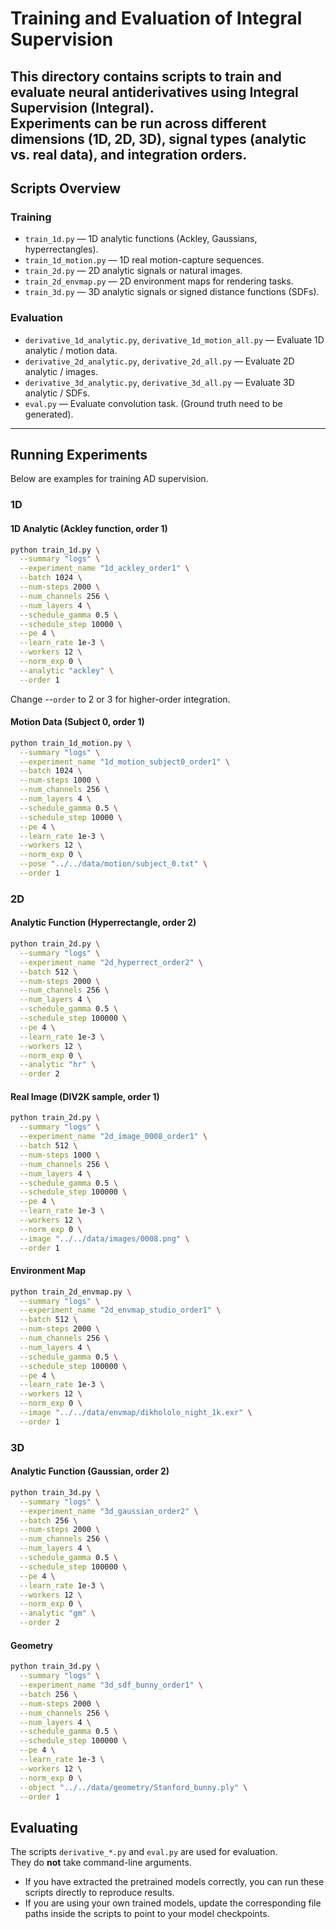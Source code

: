 # Training and Evaluation of Integral Supervision

This directory contains scripts to **train and evaluate neural antiderivatives using Integral Supervision (Integral)**.  
Experiments can be run across different dimensions (1D, 2D, 3D), signal types (analytic vs. real data), and integration orders.
---

## Scripts Overview

### Training
- `train_1d.py` — 1D analytic functions (Ackley, Gaussians, hyperrectangles).  
- `train_1d_motion.py` — 1D real motion-capture sequences.  
- `train_2d.py` — 2D analytic signals or natural images.  
- `train_2d_envmap.py` — 2D environment maps for rendering tasks.  
- `train_3d.py` — 3D analytic signals or signed distance functions (SDFs).  

### Evaluation
- `derivative_1d_analytic.py`, `derivative_1d_motion_all.py` — Evaluate 1D analytic / motion data.  
- `derivative_2d_analytic.py`, `derivative_2d_all.py` — Evaluate 2D analytic / images.  
- `derivative_3d_analytic.py`, `derivative_3d_all.py` — Evaluate 3D analytic / SDFs.  
- `eval.py` — Evaluate convolution task. (Ground truth need to be generated).  

---

## Running Experiments

Below are examples for training AD supervision.  

### 1D
#### 1D Analytic (Ackley function, order 1)
```bash
python train_1d.py \
  --summary "logs" \
  --experiment_name "1d_ackley_order1" \
  --batch 1024 \
  --num-steps 2000 \
  --num_channels 256 \
  --num_layers 4 \
  --schedule_gamma 0.5 \
  --schedule_step 10000 \
  --pe 4 \
  --learn_rate 1e-3 \
  --workers 12 \
  --norm_exp 0 \
  --analytic "ackley" \
  --order 1
```

Change --`order` to 2 or 3 for higher-order integration.

#### Motion Data (Subject 0, order 1)

```bash
python train_1d_motion.py \
  --summary "logs" \
  --experiment_name "1d_motion_subject0_order1" \
  --batch 1024 \
  --num-steps 1000 \
  --num_channels 256 \
  --num_layers 4 \
  --schedule_gamma 0.5 \
  --schedule_step 10000 \
  --pe 4 \
  --learn_rate 1e-3 \
  --workers 12 \
  --norm_exp 0 \
  --pose "../../data/motion/subject_0.txt" \
  --order 1
```

### 2D

#### Analytic Function (Hyperrectangle, order 2)

```bash
python train_2d.py \
  --summary "logs" \
  --experiment_name "2d_hyperrect_order2" \
  --batch 512 \
  --num-steps 2000 \
  --num_channels 256 \
  --num_layers 4 \
  --schedule_gamma 0.5 \
  --schedule_step 100000 \
  --pe 4 \
  --learn_rate 1e-3 \
  --workers 12 \
  --norm_exp 0 \
  --analytic "hr" \
  --order 2
```

#### Real Image (DIV2K sample, order 1)
```bash
python train_2d.py \
  --summary "logs" \
  --experiment_name "2d_image_0008_order1" \
  --batch 512 \
  --num-steps 1000 \
  --num_channels 256 \
  --num_layers 4 \
  --schedule_gamma 0.5 \
  --schedule_step 100000 \
  --pe 4 \
  --learn_rate 1e-3 \
  --workers 12 \
  --norm_exp 0 \
  --image "../../data/images/0008.png" \
  --order 1
```

#### Environment Map

```bash
python train_2d_envmap.py \
  --summary "logs" \
  --experiment_name "2d_envmap_studio_order1" \
  --batch 512 \
  --num-steps 2000 \
  --num_channels 256 \
  --num_layers 4 \
  --schedule_gamma 0.5 \
  --schedule_step 100000 \
  --pe 4 \
  --learn_rate 1e-3 \
  --workers 12 \
  --norm_exp 0 \
  --image "../../data/envmap/dikhololo_night_1k.exr" \
  --order 1
```

### 3D

#### Analytic Function (Gaussian, order 2)

```bash
python train_3d.py \
  --summary "logs" \
  --experiment_name "3d_gaussian_order2" \
  --batch 256 \
  --num-steps 2000 \
  --num_channels 256 \
  --num_layers 4 \
  --schedule_gamma 0.5 \
  --schedule_step 100000 \
  --pe 4 \
  --learn_rate 1e-3 \
  --workers 12 \
  --norm_exp 0 \
  --analytic "gm" \
  --order 2
```

#### Geometry
```bash
python train_3d.py \
  --summary "logs" \
  --experiment_name "3d_sdf_bunny_order1" \
  --batch 256 \
  --num-steps 2000 \
  --num_channels 256 \
  --num_layers 4 \
  --schedule_gamma 0.5 \
  --schedule_step 100000 \
  --pe 4 \
  --learn_rate 1e-3 \
  --workers 12 \
  --norm_exp 0 \
  --object "../../data/geometry/Stanford_bunny.ply" \
  --order 1
```


## Evaluating

The scripts `derivative_*.py` and `eval.py` are used for evaluation.  
They do **not** take command-line arguments.  

- If you have extracted the pretrained models correctly, you can run these scripts directly to reproduce results.  
- If you are using your own trained models, update the corresponding file paths inside the scripts to point to your model checkpoints.  